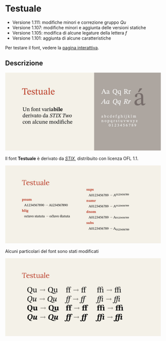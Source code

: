 # Testuale
- Versione 1.111: modifiche minori e correzione gruppo _Qu_
- Versione 1.107: modifiche minori e aggiunta delle versioni statiche
- Versione 1.105: modifica di alcune legature della lettera _f_
- Versione 1.101: aggiunta di alcune caratteristiche

Per testare il font, vedere la [pagina interattiva](https://m-casanova.github.io/Testuale/).

## Descrizione
![image](images/Testuale_1.jpg)

Il font **Testuale** è derivato da _[STIX](https://github.com/stipub/stixfonts)_, distribuito con licenza OFL 1.1.

![image](images/Testuale_2.jpg)

Alcuni particolari del font sono stati modificati

![image](images/Testuale_3.jpg)
